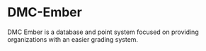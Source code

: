# DMC-Ember
DMC Ember is a database and point system focused on providing organizations with an easier grading system.
